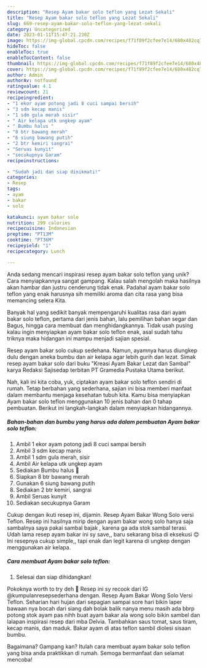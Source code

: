 ```yaml
---
description: "Resep Ayam bakar solo teflon yang Lezat Sekali"
title: "Resep Ayam bakar solo teflon yang Lezat Sekali"
slug: 669-resep-ayam-bakar-solo-teflon-yang-lezat-sekali
category: Uncategorized
date: 2023-01-11T15:47:21.230Z
image: https://img-global.cpcdn.com/recipes/f71f89f2cfee7e14/680x482cq70/ayam-bakar-solo-teflon-foto-resep-utama.jpg
hideToc: false
enableToc: true
enableTocContent: false
thumbnail: https://img-global.cpcdn.com/recipes/f71f89f2cfee7e14/680x482cq70/ayam-bakar-solo-teflon-foto-resep-utama.jpg
cover: https://img-global.cpcdn.com/recipes/f71f89f2cfee7e14/680x482cq70/ayam-bakar-solo-teflon-foto-resep-utama.jpg
author: Admin
authorAv: notfound
ratingvalue: 4.1
reviewcount: 21
recipeingredient:
- "1 ekor ayam potong jadi 8 cuci sampai bersih"
- "3 sdm kecap manis"
- "1 sdm gula merah sisir"
- " Air kelapa utk ungkep ayam"
- " Bumbu halus "
- "8 btr bawang merah"
- "6 siung bawang putih"
- "2 btr kemiri sangrai"
- "Seruas kunyit"
- "secukupnya Garam"
recipeinstructions:

- "Sudah jadi dan siap dinikmati!"
categories:
- Resep
tags:
- ayam
- bakar
- solo

katakunci: ayam bakar solo 
nutrition: 299 calories
recipecuisine: Indonesian
preptime: "PT13M"
cooktime: "PT36M"
recipeyield: "1"
recipecategory: Lunch

---
```





Anda sedang mencari inspirasi resep ayam bakar solo teflon yang unik? Cara menyiapkannya sangat gampang. Kalau salah mengolah maka hasilnya akan hambar dan justru cenderung tidak enak. Padahal ayam bakar solo teflon yang enak harusnya sih memiliki aroma dan cita rasa yang bisa memancing selera Kita.





Banyak hal yang sedikit banyak mempengaruhi kualitas rasa dari ayam bakar solo teflon, pertama dari jenis bahan, lalu pemilihan bahan segar dan Bagus, hingga cara membuat dan menghidangkannya. Tidak usah pusing kalau ingin menyiapkan ayam bakar solo teflon enak,      asal sudah tahu triknya maka hidangan ini mampu menjadi sajian spesial.














Resep ayam bakar solo cukup sedehana. Namun, ayamnya harus diungkep dulu dengan aneka bumbu dan air kelapa agar lebih gurih dan lezat. Simak resep ayam bakar solo dari buku &#34;Kreasi Ayam Bakar Lezat dan Sambal&#34; karya Redaksi Sajisedap terbitan PT Gramedia Pustaka Utama berikut.






Nah, kali ini kita coba, yuk, ciptakan ayam bakar solo teflon sendiri di rumah. Tetap berbahan yang sederhana, sajian ini bisa memberi manfaat dalam membantu menjaga kesehatan tubuh kita. Kamu bisa menyiapkan Ayam bakar solo teflon menggunakan 10 jenis bahan dan 0 tahap pembuatan. Berikut ini langkah-langkah dalam menyiapkan hidangannya.

<!--inarticleads1-->

##### Bahan-bahan dan bumbu yang harus ada dalam pembuatan Ayam bakar solo teflon:

1. Ambil 1 ekor ayam potong jadi 8 cuci sampai bersih
1. Ambil 3 sdm kecap manis
1. Ambil 1 sdm gula merah, sisir
1. Ambil  Air kelapa utk ungkep ayam
1. Sediakan  Bumbu halus 🌼
1. Siapkan 8 btr bawang merah
1. Gunakan 6 siung bawang putih
1. Sediakan 2 btr kemiri, sangrai
1. Ambil Seruas kunyit
1. Sediakan secukupnya Garam


Cukup dengan ikuti resep ini, dijamin. Resep Ayam Bakar Wong Solo versi Teflon. Resep ini hasilnya mirip dengan ayam bakar wong solo hanya saja sambalnya saya pakai sambal bajak , karena ga ada stok sambal terasi. Udah lama resep ayam bakar ini sy save,, baru sekarang bisa di eksekusi 😊 Ini resepnya cukup simple,, tapi enak dan legit karena di ungkep dengan menggunakan air kelapa. 

<!--inarticleads2-->

##### Cara membuat Ayam bakar solo teflon:


1. Selesai dan siap dihidangkan!

Pokoknya worth to try deh 🥰 Resep ini sy recook dari IG @kumpulanresepsederhana dengan. Resep Ayam Bakar Wong Solo Versi Teflon. Seharian hari hujan dari sepagian sampai sore hari bikin laper bawaan nya bocah dari siang dah bolak balik nanya menu masih ada bbrp potong stok ayam pas nihh buat ayam bakar ala wong solo bikin sambel dan lalapan inspirasi resep dari mba Delvia. Tambahkan saus tomat, saus tiram, kecap manis, dan maduk. Bakar ayam di atas teflon sambil diolesi sisaan bumbu. 

Bagaimana? Gampang kan? Itulah cara membuat ayam bakar solo teflon yang bisa anda praktikkan di rumah. Semoga bermanfaat dan selamat mencoba!
